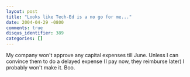 ```yaml
---
layout: post
title: "Looks like Tech-Ed is a no go for me..."
date: 2004-04-29 -0800
comments: true
disqus_identifier: 389
categories: []
---
```

My company won't approve any capital expenses till June. Unless I can
convince them to do a delayed expense (I pay now, they reimburse later)
I probably won't make it. Boo.

